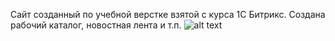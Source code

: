Сайт созданный по учебной верстке взятой с курса 1С Битрикс. 
Создана рабочий каталог, новостная лента и т.п.
![alt text](https://github.com/RomanKarn/1C-Bitrix/blob/main/index.jpg)
